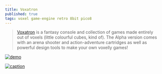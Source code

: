 ```yaml
---
title: Voxatron
published: true
tags: voxel game-engine retro 8bit pico8
---
```

> [Voxatron](https://www.lexaloffle.com/voxatron.php) is a fantasy console and collection of games made entirely out of voxels (little colourful cubes, kind of). The Alpha version comes with an arena shooter and action-adventure cartridges as well as powerful design tools to make your own voxelly games! 

[![demo](/images/voxatron_g_boom.gif)](https://www.lexaloffle.com/voxatron.php)

[![caption](https://img.youtube.com/vi/ZWsUxlnNCbc/0.jpg)](https://www.youtube.com/watch?v=ZWsUxlnNCbc)
